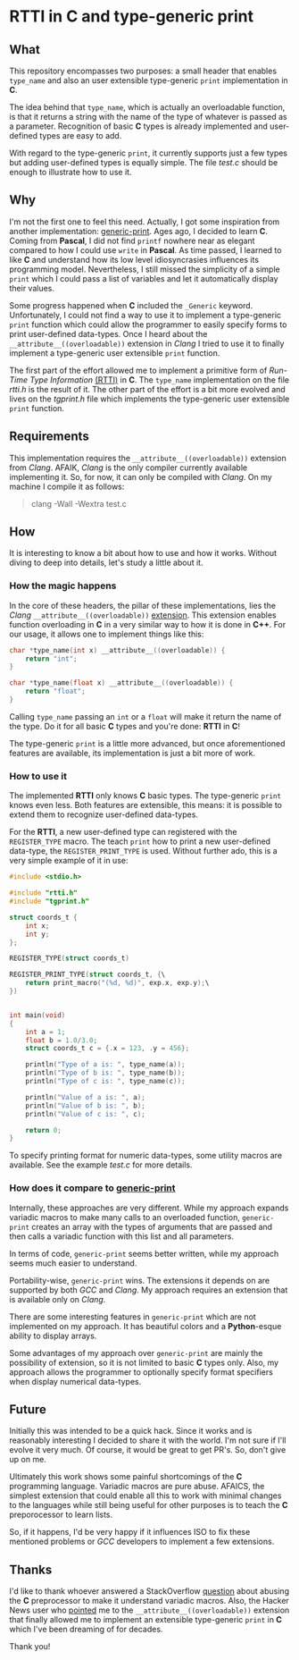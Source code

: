 # RTTI in C and type-generic print

## What

This repository encompasses two purposes: a small header that enables `type_name` and also an user extensible type-generic `print` implementation in **C**.

The idea behind that `type_name`, which is actually an overloadable function, is that it returns a string with the name of the type of whatever is passed as a parameter. Recognition of basic **C** types is already implemented and user-defined types are easy to add.

With regard to the type-generic `print`, it currently supports just a few types but adding user-defined types is equally simple. The file _test.c_ should be enough to illustrate how to use it.

## Why

I'm not the first one to feel this need. Actually, I got some inspiration from another implementation: [generic-print](https://github.com/exebook/generic-print). Ages ago, I decided to learn **C**. Coming from **Pascal**, I did not find `printf` nowhere near as elegant compared to how I could use `write` in **Pascal**. As time passed, I learned to like **C** and understand how its low level idiosyncrasies influences its programming model. Nevertheless, I still missed the simplicity of a simple `print` which I could pass a list of variables and let it automatically display their values.

Some progress happened when **C** included the `_Generic` keyword. Unfortunately, I could not find a way to use it to implement a type-generic `print` function which could allow the programmer to easily specify forms to print user-defined data-types. Once I heard about the `__attribute__((overloadable))` extension in *Clang* I tried to use it to finally implement a type-generic user extensible `print` function.

The first part of the effort allowed me to implement a primitive form of *Run-Time Type Information* [(RTTI)](https://en.wikipedia.org/wiki/Run-time_type_information) in **C**. The `type_name` implementation on the file _rtti.h_ is the result of it. The other part of the effort is a bit more evolved and lives on the _tgprint.h_ file which implements the type-generic user extensible `print` function.

## Requirements

This implementation requires the `__attribute__((overloadable))` extension from *Clang*. AFAIK, *Clang* is the only compiler currently available implementing it. So, for now, it can only be compiled with *Clang*. On my machine I compile it as follows:

> clang -Wall -Wextra test.c

## How

It is interesting to know a bit about how to use and how it works. Without diving to deep into details, let's study a little about it.

### How the magic happens

In the core of these headers, the pillar of these implementations, lies the *Clang* `__attribute__((overloadable))` [extension](https://releases.llvm.org/3.3/tools/clang/docs/LanguageExtensions.html#function-overloading-in-c). This extension enables function overloading in **C** in a very similar way to how it is done in **C++**. For our usage, it allows one to implement things like this:
```c
char *type_name(int x) __attribute__((overloadable)) {
	return "int";
}

char *type_name(float x) __attribute__((overloadable)) {
	return "float";
}
```

Calling `type_name` passing an `int` or a `float` will make it return the name of the type. Do it for all basic **C** types and you're done: **RTTI** in **C**!

The type-generic `print` is a little more advanced, but once aforementioned features are available, its implementation is just a bit more of work.

### How to use it

The implemented **RTTI** only knows **C** basic types. The type-generic `print` knows even less. Both features are extensible, this means: it is possible to extend them to recognize user-defined data-types.

For the **RTTI**, a new user-defined type can registered with the `REGISTER_TYPE` macro. The teach `print` how to print a new user-defined data-type, the `REGISTER_PRINT_TYPE` is used. Without further ado, this is a very simple example of it in use:
```c
#include <stdio.h>

#include "rtti.h"
#include "tgprint.h"

struct coords_t {
	int x;
	int y;
};

REGISTER_TYPE(struct coords_t)

REGISTER_PRINT_TYPE(struct coords_t, {\
	return print_macro("(%d, %d)", exp.x, exp.y);\
})


int main(void)
{
	int a = 1;
	float b = 1.0/3.0;
	struct coords_t c = {.x = 123, .y = 456};

	println("Type of a is: ", type_name(a));
	println("Type of b is: ", type_name(b));
	println("Type of c is: ", type_name(c));

	println("Value of a is: ", a);
	println("Value of b is: ", b);
	println("Value of c is: ", c);

	return 0;
}
```

To specify printing format for numeric data-types, some utility macros are available. See the example _test.c_ for more details.

### How does it compare to [generic-print](https://github.com/exebook/generic-print)

Internally, these approaches are very different. While my approach expands variadic macros to make many calls to an overloaded function, `generic-print` creates an array with the types of arguments that are passed and then calls a variadic function with this list and all parameters.

In terms of code, `generic-print` seems better written, while my approach seems much easier to understand.

Portability-wise, `generic-print` wins. The extensions it depends on are supported by both *GCC* and *Clang*. My approach requires an extension that is available only on *Clang*.

There are some interesting features in `generic-print` which are not implemented on my approach. It has beautiful colors and a **Python**-esque ability to display arrays.

Some advantages of my approach over `generic-print` are mainly the possibility of extension, so it is not limited to basic **C** types only. Also, my approach allows the programmer to optionally specify format specifiers when display numerical data-types.

## Future

Initially this was intended to be a quick hack. Since it works and is reasonably interesting I decided to share it with the world. I'm not sure if I'll evolve it very much. Of course, it would be great to get PR's. So, don't give up on me.

Ultimately this work shows some painful shortcomings of the **C** programming language. Variadic macros are pure abuse. AFAICS, the simplest extension that could enable all this to work with minimal changes to the languages while still being useful for other purposes is to teach the **C** preporocessor to learn lists.

So, if it happens, I'd be very happy if it influences ISO to fix these mentioned problems or *GCC* developers to implement a few extensions.

## Thanks

I'd like to thank whoever answered a StackOverflow [question](https://stackoverflow.com/questions/1872220/is-it-possible-to-iterate-over-arguments-in-variadic-macros) about abusing the **C** preprocessor to make it understand variadic macros. Also, the Hacker News user who [pointed](https://news.ycombinator.com/item?id=29559540) me to the `__attribute__((overloadable))` extension that finally allowed me to implement an extensible type-generic `print` in **C** which I've been dreaming of for decades.

Thank you!

